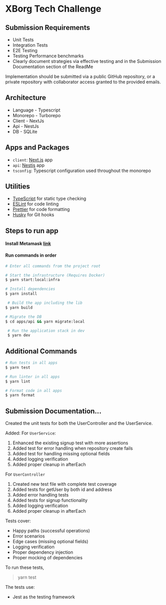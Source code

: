 # XBorg Tech Challenge

## Submission Requirements

- Unit Tests
- Integration Tests
- E2E Testing
- Testing Performance benchmarks
- Clearly document strategies via effective testing and in the Submission Documentation section of the ReadMe

Implementation should be submitted via a public GitHub repository, or a private repository with collaborator access granted to the provided emails.

## Architecture

- Language - Typescript
- Monorepo - Turborepo
- Client - NextJs
- Api - NestJs
- DB - SQLite

## Apps and Packages

- `client`: [Next.js](https://nextjs.org/) app
- `api`: [Nestjs](https://nestjs.com) app
- `tsconfig`: Typescript configuration used throughout the monorepo

## Utilities

- [TypeScript](https://www.typescriptlang.org/) for static type checking
- [ESLint](https://eslint.org/) for code linting
- [Prettier](https://prettier.io) for code formatting
- [Husky](https://typicode.github.io/husky/) for Git hooks

## Steps to run app

#### Install Metamask [link](https://chromewebstore.google.com/detail/nkbihfbeogaeaoehlefnkodbefgpgknn?utm_source=item-share-cb)

#### Run commands in order

```bash
# Enter all commands from the project root

# Start the infrastructure (Requires Docker)
$ yarn start:local:infra

# Install dependencies
$ yarn install

 # Build the app including the lib
$ yarn build

# Migrate the DB
$ cd apps/api && yarn migrate:local

 # Run the application stack in dev
 $ yarn dev
```

## Additional Commands

```bash
# Run tests in all apps
$ yarn test

# Run linter in all apps
$ yarn lint

# Format code in all apps
$ yarn format

```

## Submission Documentation...

Created the unit tests for both the UserController and the UserService.

Added:
For `UserService`:

1. Enhanced the existing signup test with more assertions
2. Added test for error handling when repository create fails
3. Added test for handling missing optional fields
4. Added logging verification
5. Added proper cleanup in afterEach

For `UserController`

1. Created new test file with complete test coverage
2. Added tests for getUser by both id and address
3. Added error handling tests
4. Added tests for signup functionality
5. Added logging verification
6. Added proper cleanup in afterEach

Tests cover:

- Happy paths (successful operations)
- Error scenarios
- Edge cases (missing optional fields)
- Logging verification
- Proper dependency injection
- Proper mocking of dependencies

To run these tests,

> yarn test

The tests use:

- Jest as the testing framework
